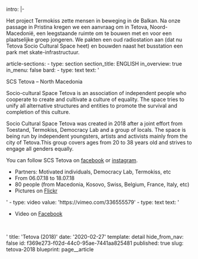 intro: |-
  <p>Het project Termokiss zette mensen in beweging in de Balkan. Na onze passage in Pristina kregen we een aanvraag om in Tetova, Noord-Macedonië, een leegstaande ruimte om te bouwen met en voor een plaatselijke groep jongeren. We pakten een oud radiostation aan (dat nu Tetova Socio Cultural Space heet) en bouwden naast het busstation een park met skate-infrastructuur.<br>
  </p>
article-sections:
  -
    type: section
    section_title: ENGLISH
    in_overview: true
    in_menu: false
    bard:
      -
        type: text
        text: '<p>SCS Tetova – North Macedonia</p><p>Socio-cultural Space Tetova is an association of independent people who cooperate to create and cultivate a culture of equality. The space tries to unify all alternative structures and entities to promote the survival and completion of this culture.</p><p>Socio Cultural Space Tetova was created in 2018 after a joint effort from Toestand, Termokiss, Democracy Lab and a group of locals. The space is being run by independent youngsters, artists and activists mainly from the city of Tetova.This group covers ages from 20 to 38 years old and strives to engage all genders equally.</p><p>You can follow SCS Tetova on <a href="https://www.facebook.com/spacetetova/">facebook</a> or <a href="https://www.instagram.com/spacetetova/">instagram</a>.</p><ul><li>Partners: Motivated individuals, Democracy Lab, Termokiss, etc</li><li>From 06.07.18 to 18.07.18&nbsp;</li><li>80 people (from Macedonia, Kosovo, Swiss, Belgium, France, Italy, etc)&nbsp;</li><li>Pictures on <a href="https://www.flickr.com/photos/167019424@N04/" target="_blank">Flickr</a></li></ul>'
      -
        type: video
        value: 'https://vimeo.com/336555579'
      -
        type: text
        text: '<ul><li>Video on <a href="https://www.facebook.com/Toestand/videos/1798507776863868/" target="_blank">Facebook</a></li></ul><p><br></p>'
title: 'Tetova (2018)'
date: '2020-02-27'
template: detail
hide_from_nav: false
id: f369e273-f02d-44c0-95ae-7441aa825481
published: true
slug: tetova-2018
blueprint: page__article
